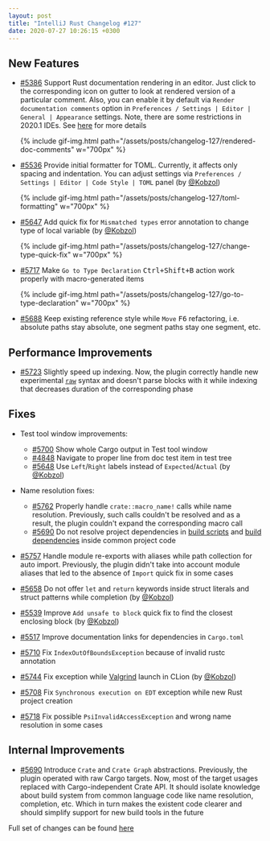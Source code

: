 ```yaml
---
layout: post
title: "IntelliJ Rust Changelog #127"
date: 2020-07-27 10:26:15 +0300
---
```



## New Features

* [#5386] Support Rust documentation rendering in an editor.
Just click to the corresponding icon on gutter to look at rendered version of a particular comment.
Also, you can enable it by default via `Render documentation comments` option in `Preferences / Settings | Editor | General | Appearance` settings.
Note, there are some restrictions in 2020.1 IDEs. See [here](https://github.com/intellij-rust/intellij-rust/pull/5386) for more details

    {% include gif-img.html path="/assets/posts/changelog-127/rendered-doc-comments" w="700px" %}

* [#5536] Provide initial formatter for TOML. Currently, it affects only spacing and indentation.
You can adjust settings via `Preferences / Settings | Editor | Code Style | TOML` panel (by [@Kobzol])

    {% include gif-img.html path="/assets/posts/changelog-127/toml-formatting" w="700px" %}

* [#5647] Add quick fix for `Mismatched types` error annotation to change type of local variable (by [@Kobzol])

    {% include gif-img.html path="/assets/posts/changelog-127/change-type-quick-fix" w="700px" %}

* [#5717] Make `Go to Type Declaration` <kbd>Ctrl+Shift+B</kbd> action work properly with macro-generated items

    {% include gif-img.html path="/assets/posts/changelog-127/go-to-type-declaration" w="700px" %}

* [#5688] Keep existing reference style while `Move` <kbd>F6</kbd> refactoring,
i.e. absolute paths stay absolute, one segment paths stay one segment, etc.

## Performance Improvements

* [#5723] Slightly speed up indexing.
Now, the plugin correctly handle new experimental [`raw`](https://github.com/rust-lang/rfcs/blob/master/text/2582-raw-reference-mir-operator.md) syntax
and doesn't parse blocks with it while indexing that decreases duration of the corresponding phase

## Fixes

* Test tool window improvements:
    * [#5700] Show whole Cargo output in Test tool window
    * [#4848] Navigate to proper line from doc test item in test tree
    * [#5648] Use `Left`/`Right` labels instead of `Expected`/`Actual` (by [@Kobzol])

* Name resolution fixes:
    * [#5762] Properly handle `crate::macro_name!` calls while name resolution.
    Previously, such calls couldn't be resolved and as a result, the plugin couldn't expand the corresponding macro call
    * [#5690] Do not resolve project dependencies in [build scripts](https://doc.rust-lang.org/cargo/reference/build-scripts.html) and
    [build dependencies](https://doc.rust-lang.org/cargo/reference/specifying-dependencies.html#build-dependencies) inside common project code

* [#5757] Handle module re-exports with aliases while path collection for auto import.
Previously, the plugin didn't take into account module aliases that led to the absence of `Import` quick fix in some cases

* [#5658] Do not offer `let` and `return` keywords inside struct literals and struct patterns while completion (by [@Kobzol])

* [#5539] Improve `Add unsafe to block` quick fix to find the closest enclosing block (by [@Kobzol])

* [#5517] Improve documentation links for dependencies in `Cargo.toml`

* [#5710] Fix `IndexOutOfBoundsException` because of invalid rustc annotation

* [#5744] Fix exception while [Valgrind](https://www.jetbrains.com/help/clion/memory-profiling-with-valgrind.html) launch in CLion (by [@Kobzol])

* [#5708] Fix `Synchronous execution on EDT` exception while new Rust project creation

* [#5718] Fix possible `PsiInvalidAccessException` and wrong name resolution in some cases

## Internal Improvements

* [#5690] Introduce `Crate` and `Crate Graph` abstractions. Previously, the plugin operated with raw Cargo targets.
Now, most of the target usages replaced with Cargo-independent Crate API.
It should isolate knowledge about build system from common language code like name resolution, completion, etc.
Which in turn makes the existent code clearer and should simplify support for new build tools in the future

Full set of changes can be found [here](https://github.com/intellij-rust/intellij-rust/milestone/35?closed=1)

[@Kobzol]: https://github.com/Kobzol


[#4848]: https://github.com/intellij-rust/intellij-rust/pull/4848
[#5386]: https://github.com/intellij-rust/intellij-rust/pull/5386
[#5517]: https://github.com/intellij-rust/intellij-rust/pull/5517
[#5536]: https://github.com/intellij-rust/intellij-rust/pull/5536
[#5539]: https://github.com/intellij-rust/intellij-rust/pull/5539
[#5647]: https://github.com/intellij-rust/intellij-rust/pull/5647
[#5648]: https://github.com/intellij-rust/intellij-rust/pull/5648
[#5658]: https://github.com/intellij-rust/intellij-rust/pull/5658
[#5688]: https://github.com/intellij-rust/intellij-rust/pull/5688
[#5690]: https://github.com/intellij-rust/intellij-rust/pull/5690
[#5700]: https://github.com/intellij-rust/intellij-rust/pull/5700
[#5708]: https://github.com/intellij-rust/intellij-rust/pull/5708
[#5710]: https://github.com/intellij-rust/intellij-rust/pull/5710
[#5717]: https://github.com/intellij-rust/intellij-rust/pull/5717
[#5718]: https://github.com/intellij-rust/intellij-rust/pull/5718
[#5723]: https://github.com/intellij-rust/intellij-rust/pull/5723
[#5744]: https://github.com/intellij-rust/intellij-rust/pull/5744
[#5757]: https://github.com/intellij-rust/intellij-rust/pull/5757
[#5762]: https://github.com/intellij-rust/intellij-rust/pull/5762